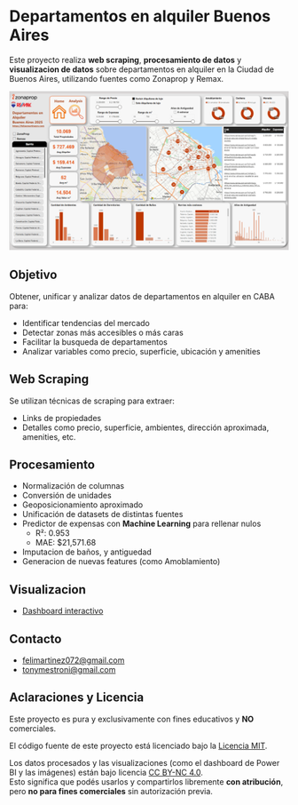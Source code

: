 # Departamentos en alquiler Buenos Aires

Este proyecto realiza **web scraping**, **procesamiento de datos** y **visualizacion de datos** sobre departamentos en alquiler en la Ciudad de Buenos Aires, utilizando fuentes como Zonaprop y Remax.

![Vista previa del dashboard](assets/dashboard.png)

## Objetivo

Obtener, unificar y analizar datos de departamentos en alquiler en CABA para:

- Identificar tendencias del mercado
- Detectar zonas más accesibles o más caras
- Facilitar la busqueda de departamentos
- Analizar variables como precio, superficie, ubicación y amenities

## Web Scraping

Se utilizan técnicas de scraping para extraer:
- Links de propiedades
- Detalles como precio, superficie, ambientes, dirección aproximada, amenities, etc.

## Procesamiento

- Normalización de columnas
- Conversión de unidades
- Geoposicionamiento aproximado
- Unificación de datasets de distintas fuentes
- Predictor de expensas con **Machine Learning** para rellenar nulos
    * R²: 0.953
    * MAE: $21,571.68 
- Imputacion de baños, y antiguedad
- Generacion de nuevas features (como Amoblamiento)

## Visualizacion
- [Dashboard interactivo](https://app.powerbi.com/view?r=eyJrIjoiYTllMDRjYzMtODNkZi00MjZhLThiOTQtMjE3ZmZiMjMzOThmIiwidCI6IjBiMTEyY2NmLTIxZjgtNDY0ZC05ZGUxLTdiNWU2ZmJkMzY5ZCIsImMiOjR9)

## Contacto
- felimartinez072@gmail.com
- tonymestroni@gmail.com

## Aclaraciones y Licencia
Este proyecto es pura y exclusivamente con fines educativos y **NO** comerciales.

El código fuente de este proyecto está licenciado bajo la [Licencia MIT](LICENSE).

Los datos procesados y las visualizaciones (como el dashboard de Power BI y las imágenes) están bajo licencia [CC BY-NC 4.0](https://creativecommons.org/licenses/by-nc/4.0/).  
Esto significa que podés usarlos y compartirlos libremente **con atribución**, pero **no para fines comerciales** sin autorización previa.

